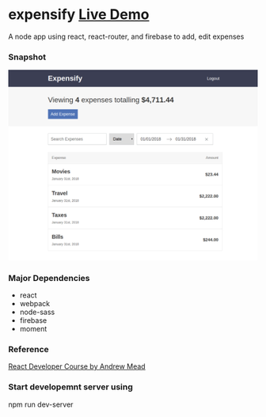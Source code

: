 # expensify [Live Demo](https://react-expensify-demoapp.herokuapp.com)
A node app using react, react-router, and firebase to add, edit expenses

### Snapshot

![App Snapshot](./public/images/expensify_snapshot.png?raw=true "App Snapshot Image")

### Major Dependencies
- react
- webpack
- node-sass
- firebase
- moment

### Reference 
[React Developer Course by Andrew Mead](https://www.udemy.com/react-2nd-edition)

### Start developemnt server using
npm run dev-server

